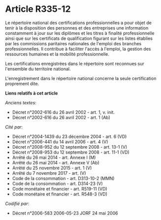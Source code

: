 # Article R335-12

Le répertoire national des certifications professionnelles a pour objet de tenir à la disposition des personnes et des
entreprises une information constamment à jour sur les diplômes et les titres à finalité professionnelle ainsi que sur les
certificats de qualification figurant sur les listes établies par les commissions paritaires nationales de l'emploi des
branches professionnelles. Il contribue à faciliter l'accès à l'emploi, la gestion des ressources humaines et la mobilité
professionnelle.

Les certifications enregistrées dans le répertoire sont reconnues sur l'ensemble du territoire national.

L'enregistrement dans le répertoire national concerne la seule certification proprement dite.

**Liens relatifs à cet article**

_Anciens textes_:

  - Décret n°2002-616 du 26 avril 2002 - art. 1, v. init.
  - Décret n°2002-616 du 26 avril 2002 - art. 1 (Ab)

_Cité par_:

  - Décret n°2004-1439 du 23 décembre 2004 - art. 6 (VD)
  - Décret n°2006-441 du 14 avril 2006 - art. 4 (V)
  - Décret n°2008-952 du 12 septembre 2008 - art. 13-1 (V)
  - Décret n°2008-953 du 12 septembre 2008 - art. 11-1 (VD)
  - Arrêté du 26 mai 2014 - art. Annexe I (M)
  - Arrêté du 26 mai 2014 - art. Annexe V (Ab)
  - Arrêté du 25 novembre 2015 - art. 1 (V)
  - Arrêté du 7 novembre 2017 - art. (V)
  - Code de la consommation - art. D313-10-2 (MMN)
  - Code de la consommation - art. D314-23 (V)
  - Code monétaire et financier - art. R519-11 (VD)
  - Code monétaire et financier - art. R548-3 (VD)

_Codifié par_:

  - Décret n°2006-583 2006-05-23 JORF 24 mai 2006
